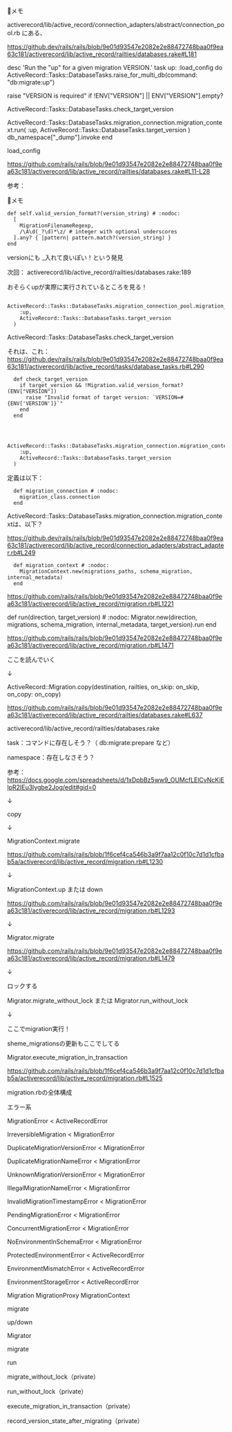 
📝メモ


activerecord/lib/active_record/connection_adapters/abstract/connection_pool.rb
にある、

https://github.dev/rails/rails/blob/9e01d93547e2082e2e88472748baa0f9ea63c181/activerecord/lib/active_record/railties/databases.rake#L181

desc 'Run the "up" for a given migration VERSION.'
task up: :load_config do
  ActiveRecord::Tasks::DatabaseTasks.raise_for_multi_db(command: "db:migrate:up")

  raise "VERSION is required" if !ENV["VERSION"] || ENV["VERSION"].empty?

  ActiveRecord::Tasks::DatabaseTasks.check_target_version

  ActiveRecord::Tasks::DatabaseTasks.migration_connection.migration_context.run(
    :up,
    ActiveRecord::Tasks::DatabaseTasks.target_version
  )
  db_namespace["_dump"].invoke
end



load_config

https://github.com/rails/rails/blob/9e01d93547e2082e2e88472748baa0f9ea63c181/activerecord/lib/active_record/railties/databases.rake#L11-L28 



参考：  

📝メモ

    def self.valid_version_format?(version_string) # :nodoc:
      [
        MigrationFilenameRegexp,
        /\A\d(_?\d)*\z/ # integer with optional underscores
      ].any? { |pattern| pattern.match?(version_string) }
    end

versionにも _入れて良いぽい！という発見



次回： activerecord/lib/active_record/railties/databases.rake:189

おそらくupが実際に実行されているところを見る！

      ActiveRecord::Tasks::DatabaseTasks.migration_connection_pool.migration_context.run(
        :up,
        ActiveRecord::Tasks::DatabaseTasks.target_version
      )



ActiveRecord::Tasks::DatabaseTasks.check_target_version

それは、これ：　https://github.dev/rails/rails/blob/9e01d93547e2082e2e88472748baa0f9ea63c181/activerecord/lib/active_record/tasks/database_tasks.rb#L290

      def check_target_version
        if target_version && !Migration.valid_version_format?(ENV["VERSION"])
          raise "Invalid format of target version: `VERSION=#{ENV['VERSION']}`"
        end
      end



      ActiveRecord::Tasks::DatabaseTasks.migration_connection.migration_context.run(
        :up,
        ActiveRecord::Tasks::DatabaseTasks.target_version
      )

 定義は以下：

      def migration_connection # :nodoc:
        migration_class.connection
      end



ActiveRecord::Tasks::DatabaseTasks.migration_connection.migration_contextは、以下？

https://github.dev/rails/rails/blob/9e01d93547e2082e2e88472748baa0f9ea63c181/activerecord/lib/active_record/connection_adapters/abstract_adapter.rb#L249

      def migration_context # :nodoc:
        MigrationContext.new(migrations_paths, schema_migration, internal_metadata)
      end



https://github.com/rails/rails/blob/9e01d93547e2082e2e88472748baa0f9ea63c181/activerecord/lib/active_record/migration.rb#L1221 

   def run(direction, target_version) # :nodoc:
      Migrator.new(direction, migrations, schema_migration, internal_metadata, target_version).run
    end



https://github.com/rails/rails/blob/9e01d93547e2082e2e88472748baa0f9ea63c181/activerecord/lib/active_record/migration.rb#L1471 



ここを読んでいく

↓

ActiveRecord::Migration.copy(destination, railties,
                                    on_skip: on_skip, on_copy: on_copy)

https://github.com/rails/rails/blob/9e01d93547e2082e2e88472748baa0f9ea63c181/activerecord/lib/active_record/railties/databases.rake#L637 

activerecord/lib/active_record/railties/databases.rake

task：コマンドに存在しそう？（ db:migrate:prepare など）

namespace：存在しなさそう？

参考：https://docs.google.com/spreadsheets/d/1xDpbBz5ww9_OUMcfLElCvNcKiElpR2IEu3lygbe2Jog/edit#gid=0 



↓

copy

↓

MigrationContext.migrate

https://github.com/rails/rails/blob/1f6cef4ca546b3a9f7aa12c0f10c7d1d1cfbab5a/activerecord/lib/active_record/migration.rb#L1230 

↓

MigrationContext.up または down

https://github.com/rails/rails/blob/9e01d93547e2082e2e88472748baa0f9ea63c181/activerecord/lib/active_record/migration.rb#L1293 

↓

Migrator.migrate

https://github.com/rails/rails/blob/9e01d93547e2082e2e88472748baa0f9ea63c181/activerecord/lib/active_record/migration.rb#L1479 

↓

ロックする

Migrator.migrate_without_lock
または
Migrator.run_without_lock

↓

ここでmigration実行！

sheme_migrationsの更新もここでしてる

Migrator.execute_migration_in_transaction

https://github.com/rails/rails/blob/1f6cef4ca546b3a9f7aa12c0f10c7d1d1cfbab5a/activerecord/lib/active_record/migration.rb#L1525 



migration.rbの全体構成

エラー系

MigrationError < ActiveRecordError

IrreversibleMigration < MigrationError

DuplicateMigrationVersionError < MigrationError

DuplicateMigrationNameError < MigrationError

UnknownMigrationVersionError < MigrationError

IllegalMigrationNameError < MigrationError

InvalidMigrationTimestampError < MigrationError

PendingMigrationError < MigrationError

ConcurrentMigrationError < MigrationError

NoEnvironmentInSchemaError < MigrationError

ProtectedEnvironmentError < ActiveRecordError

EnvironmentMismatchError < ActiveRecordError

EnvironmentStorageError < ActiveRecordError

Migration
MigrationProxy
MigrationContext

migrate

up/down

Migrator

migrate

run

migrate_without_lock（private）

run_without_lock（private）

execute_migration_in_transaction（private）

record_version_state_after_migrating（private）
